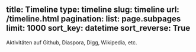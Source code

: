 title: Timeline
type: timeline
slug: timeline
url: /timeline.html
pagination:
    list: page.subpages
    limit: 1000
    sort_key: datetime
    sort_reverse: True
---
Aktivitäten auf Github, Diaspora, Digg, Wikipedia, etc.